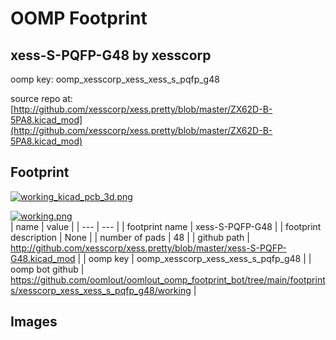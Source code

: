 # OOMP Footprint  
## xess-S-PQFP-G48  by xesscorp  
  
oomp key: oomp_xesscorp_xess_xess_s_pqfp_g48  
  
source repo at: [http://github.com/xesscorp/xess.pretty/blob/master/ZX62D-B-5PA8.kicad_mod](http://github.com/xesscorp/xess.pretty/blob/master/ZX62D-B-5PA8.kicad_mod)  
## Footprint  
  
[![working_kicad_pcb_3d.png](working_kicad_pcb_3d_600.png)](working_kicad_pcb_3d.png)  
  
[![working.png](working_600.png)](working.png)  
| name | value | 
| --- | --- | 
| footprint name | xess-S-PQFP-G48 | 
| footprint description | None | 
| number of pads | 48 | 
| github path | http://github.com/xesscorp/xess.pretty/blob/master/xess-S-PQFP-G48.kicad_mod | 
| oomp key | oomp_xesscorp_xess_xess_s_pqfp_g48 | 
| oomp bot github | https://github.com/oomlout/oomlout_oomp_footprint_bot/tree/main/footprints/xesscorp_xess_xess_s_pqfp_g48/working | 
## Images  
